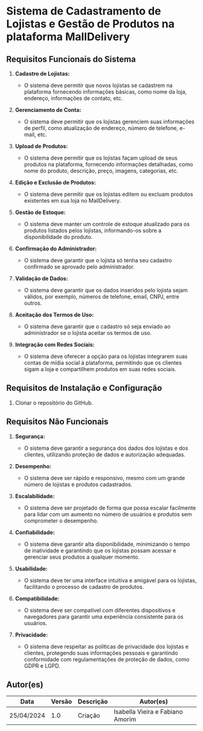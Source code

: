 # Sistema de Cadastramento de Lojistas e Gestão de Produtos na plataforma MallDelivery

## Requisitos Funcionais do Sistema

1. **Cadastro de Lojistas:**
   - O sistema deve permitir que novos lojistas se cadastrem na plataforma fornecendo informações básicas, como nome da loja, endereço, informações de contato, etc.

2. **Gerenciamento de Conta:**
   - O sistema deve permitir que os lojistas gerenciem suas informações de perfil, como atualização de endereço, número de telefone, e-mail, etc.

3. **Upload de Produtos:**
   - O sistema deve permitir que os lojistas façam upload de seus produtos na plataforma, fornecendo informações detalhadas, como nome do produto, descrição, preço, imagens, categorias, etc.

4. **Edição e Exclusão de Produtos:**
   - O sistema deve permitir que os lojistas editem ou excluam produtos existentes em sua loja no MallDelivery.

5. **Gestão de Estoque:**
   - O sistema deve manter um controle de estoque atualizado para os produtos listados pelos lojistas, informando-os sobre a disponibilidade do produto.

6. **Confirmação do Administrador:**
   - O sistema deve garantir que o lojista só tenha seu cadastro confirmado se aprovado pelo administrador.

7. **Validação de Dados:**
   - O sistema deve garantir que os dados inseridos pelo lojista sejam válidos, por exemplo, números de telefone, email, CNPJ, entre outros.

8. **Aceitação dos Termos de Uso:**
   - O sistema deve garantir que o cadastro só seja enviado ao administrador se o lojista aceitar os termos de uso.

9. **Integração com Redes Sociais:**
   - O sistema deve oferecer a opção para os lojistas integrarem suas contas de mídia social à plataforma, permitindo que os clientes sigam a loja e compartilhem produtos em suas redes sociais.

## Requisitos de Instalação e Configuração

1. Clonar o repositório do GitHub.

## Requisitos Não Funcionais

1. **Segurança:**
   - O sistema deve garantir a segurança dos dados dos lojistas e dos clientes, utilizando proteção de dados e autorização adequadas.

2. **Desempenho:**
   - O sistema deve ser rápido e responsivo, mesmo com um grande número de lojistas e produtos cadastrados.

3. **Escalabilidade:**
   - O sistema deve ser projetado de forma que possa escalar facilmente para lidar com um aumento no número de usuários e produtos sem comprometer o desempenho.

4. **Confiabilidade:**
   - O sistema deve garantir alta disponibilidade, minimizando o tempo de inatividade e garantindo que os lojistas possam acessar e gerenciar seus produtos a qualquer momento.

5. **Usabilidade:**
   - O sistema deve ter uma interface intuitiva e amigável para os lojistas, facilitando o processo de cadastro de produtos.

6. **Compatibilidade:**
   - O sistema deve ser compatível com diferentes dispositivos e navegadores para garantir uma experiência consistente para os usuários.

7. **Privacidade:**
   - O sistema deve respeitar as políticas de privacidade dos lojistas e clientes, protegendo suas informações pessoais e garantindo conformidade com regulamentações de proteção de dados, como GDPR e LGPD.

## Autor(es)
 
| Data | Versão | Descrição | Autor(es) |
| -- | -- | -- | -- |
| 25/04/2024 | 1.0 | Criação  | Isabella Vieira e Fabiano Amorim |


